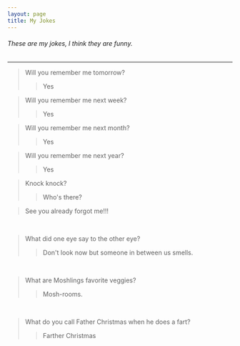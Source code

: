 ```yaml
---
layout: page
title: My Jokes
---
```


###### These are my jokes, I think they are funny.

---

>Will you remember me tomorrow? 
>>Yes

>Will you remember me next week?
>>Yes

>Will you remember me next month? 
>>Yes

>Will you remember me next year? 
>>Yes

>Knock knock? 
>>Who's there?

>See you already forgot me!!!

&nbsp; 

>What did one eye say to the other eye? 
>>Don't look now but someone in between us smells.

&nbsp; 

> What are Moshlings favorite veggies?
>>Mosh-rooms.

&nbsp;

> What do you call Father Christmas when he does a fart?
>>Farther Christmas

&nbsp;
